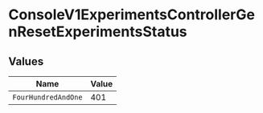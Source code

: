 # ConsoleV1ExperimentsControllerGenResetExperimentsStatus


## Values

| Name                | Value               |
| ------------------- | ------------------- |
| `FourHundredAndOne` | 401                 |